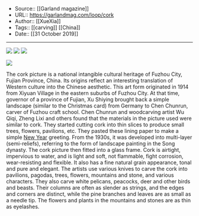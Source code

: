 ﻿
  * Source:: [[Garland magazine]]
  * URL:: https://garlandmag.com/loop/cork
  * Author:: [[XueXia]]
  * Tags:: [[carving]] [[China]]
  * Date:: [[31 October 2019]]


* * *
[![](https://garlandmag.com/wp-content/uploads/2019/10/3f1971694d5346da9c1557f0d4d33f6e.jpeg)](https://garlandmag.com/wp-content/uploads/2019/10/3f1971694d5346da9c1557f0d4d33f6e.jpeg)
[![](https://garlandmag.com/wp-content/uploads/2019/10/t0171eddb8273cb0737-1024x512.jpg)](https://garlandmag.com/wp-content/uploads/2019/10/t0171eddb8273cb0737.jpg)
[![](https://garlandmag.com/wp-content/uploads/2019/10/0-1024x683.jpg)](https://garlandmag.com/wp-content/uploads/2019/10/0.jpg)
  

[![](https://garlandmag.com/wp-content/uploads/2019/10/5b21d38261a26-1024x828.jpg)](https://garlandmag.com/wp-content/uploads/2019/10/5b21d38261a26.jpg)
  

The cork picture is a national intangible cultural heritage of Fuzhou City, Fujian Province, China. Its origins reflect an interesting translation of Western culture into the Chinese aesthetic.
This art form originated in 1914 from Xiyuan Village in the eastern suburbs of Fuzhou City. At that time, governor of a province of Fujian, Xu Shiying brought back a simple landscape (similar to the Christmas card) from Germany to Chen Chunrun, carver of Fuzhou craft school. Chen Chunrun and woodcarving artist Wu Qiqi, Zheng Lixi and others found that the materials in the picture used were similar to cork. They started cutting cork into thin slices to produce small trees, flowers, pavilions, etc. They pasted these lining paper to make a simple [New Year](https://garlandmag.com/article/new-year-pictures/) greeting. From the 1930s, it was developed into multi-layer (semi-reliefs), referring to the form of landscape painting in the Song dynasty. The cork picture then fitted into a glass frame.
Cork is airtight, impervious to water, and is light and soft, not flammable, fight corrosion, wear-resisting and flexible. It also has a fine natural grain appearance, tonal and pure and elegant.
The artists use various knives to carve the cork into pavilions, pagodas, trees, flowers, mountains and stone, and various characters. They also carve white pelicans, peacocks, deer and other birds and beasts. Their columns are often as slender as strings, and the edges and corners are distinct, while the pine branches and leaves are as small as a needle tip. The flowers and plants in the mountains and stones are as thin as eyelashes.
